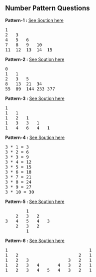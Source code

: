 ## Number Pattern Questions

**Pattern-1 :** [See Soution here](pattern-1.java)
<pre>
1	
2	3	
4	5	6	
7	8	9	10	
11	12	13	14	15
</pre>

**Pattern-2 :** [See Soution here](pattern-2.java)
<pre>
0	
1	1	
2	3	5	
8	13	21	34	
55	89	144	233	377	
</pre>

**Pattern-3 :** [See Soution here](pattern-3.java)
<pre>
1	
1	1	
1	2	1	
1	3	3	1	
1	4	6	4	1	
</pre>

**Pattern-4 :** [See Soution here](pattern-4.java)
<pre>
3 * 1 = 3
3 * 2 = 6
3 * 3 = 9
3 * 4 = 12
3 * 5 = 15
3 * 6 = 18
3 * 7 = 21
3 * 8 = 24
3 * 9 = 27
3 * 10 = 30
</pre>

**Pattern-5 :** [See Soution here](pattern-5.java)
<pre>
		1	
	2	3	2	
3	4	5	4	3	
	2	3	2	
		1	
</pre>

**Pattern-6 :** [See Soution here](pattern-6.java)
<pre>
1								1	
1	2						2	1	
1	2	3				3	2	1	
1	2	3	4		4	3	2	1	
1	2	3	4	5	4	3	2	1	
</pre>

